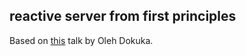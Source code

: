 ## reactive server from first principles
Based on [this](https://www.youtube.com/watch?v=4yhov43SGuw) talk by Oleh Dokuka.

